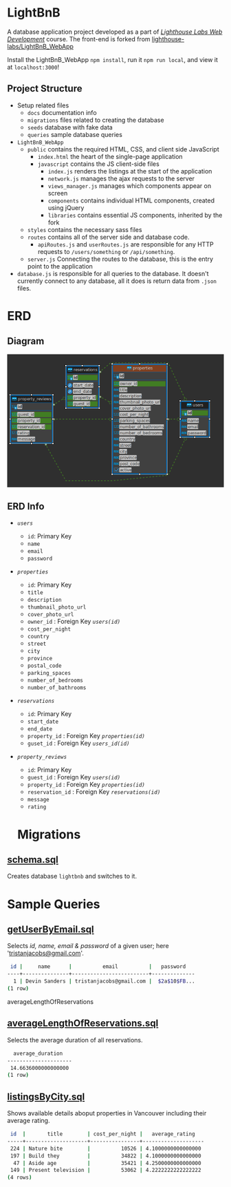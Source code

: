# LightBnB

A database application project developed as a part of _[Lighthouse Labs Web Development](https://www.lighthouselabs.ca/en/web-development)_ course. The front-end is forked from [lighthouse-labs/LightBnB_WebApp](https://github.com/lighthouse-labs/LightBnB_WebApp)

Install the LightBnB_WebApp `npm install`, run it `npm run local`, and view it at `localhost:3000`!

## Project Structure
* Setup related files
  * `docs` documentation info
  * `migrations` files related to creating the database
  * `seeds` database with fake data
  * `queries` sample database queries
* `LightBnB_WebApp`
  * `public` contains the required HTML, CSS, and client side JavaScript
    * `index.html` the heart of the single-page application
    * `javascript` contains the JS client-side files
      * `index.js` renders the listings at the start of the application
      * `network.js` manages the ajax requests to the server
      * `views_manager.js` manages which components appear on screen
      * `components` contains individual HTML components, created using jQuery
      *  `libraries` contains essential JS components, inherited by the fork
  * `styles` contains the necessary sass files
  * `routes` contains all of the server side and database code.
    * `apiRoutes.js` and `userRoutes.js` are responsible for any HTTP requests to `/users/something` or `/api/something`. 
  * `server.js` Connecting the routes to the database, this is the entry point to the application
* `database.js` is responsible for all queries to the database. It doesn't currently connect to any database, all it does is return data from `.json` files.

# ERD
## Diagram
![ERD](docs/ERD.png)
## ERD Info
- _`users`_
  - `id`: Primary Key
  - `name`
  - `email`
  - `password`
  
- _`properties`_
  - `id`: Primary Key
  - `title`
  - `description`
  - `thumbnail_photo_url`
  - `cover_photo_url`  
  - `owner_id` : Foreign Key _`users(id)`_
  - `cost_per_night`
  - `country`
  - `street`
  - `city`
  - `province`
  - `postal_code`
  - `parking_spaces`
  - `number_of_bedrooms`
  - `number_of_bathrooms`

- _`reservations`_
  - `id`: Primary Key
  - `start_date`
  - `end_date`
  - `property_id` : Foreign Key _`properties(id)`_
  - `guset_id` : Foreign Key _`users_id(id)`_

- _`property_reviews`_
  - `id`: Primary Key
  - `guest_id` : Foreign Key _`users(id)`_
  - `property_id` : Foreign Key _`properties(id)`_
  - `reservation_id` : Foreign Key _`reservations(id)`_
  - `message`
  - `rating`


  # Migrations
## [schema.sql](migrations/01_schema.sql)
Creates database `lightbnb` and switches to it.

# Sample Queries
## [getUserByEmail.sql](queries/01_single_user.sql)
Selects _id, name, email & password_ of a given user; here 'tristanjacobs@gmail.com'.
```bash
 id |     name      |          email          |   password
----+---------------+-------------------------+--------------
  1 | Devin Sanders | tristanjacobs@gmail.com |  $2a$10$FB...
(1 row)
```
averageLengthOfReservations
## [averageLengthOfReservations.sql](queries/02_average_reservation_length.sql)
Selects the average duration of all reservations.
```bash
  average_duration   
---------------------
 14.6636000000000000
(1 row)
```
## [listingsByCity.sql](queries/03_property_listings_by_city.sql)
Shows available details aboput properties in Vancouver including their average rating.
```bash
 id  |       title        | cost_per_night |   average_rating   
-----+--------------------+----------------+--------------------
 224 | Nature bite        |          10526 | 4.1000000000000000
 197 | Build they         |          34822 | 4.1000000000000000
  47 | Aside age          |          35421 | 4.2500000000000000
 149 | Present television |          53062 | 4.2222222222222222
(4 rows)

```